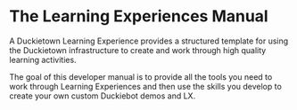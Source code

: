 # The Learning Experiences Manual

A Duckietown Learning Experience provides a structured template for using the Duckietown infrastructure to create 
and work through high quality learning activities. 

The goal of this developer manual is to provide all the tools you need to work through Learning Experiences and then use the skills you develop to create your own custom Duckiebot demos and LX.

```{tableofcontents}
```
